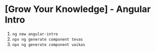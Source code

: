 # [Grow Your Knowledge] - Angular Intro

1. `ng new angular-intro`
2. `npx ng generate component tevas`
3. `npx ng generate component vaikas`
